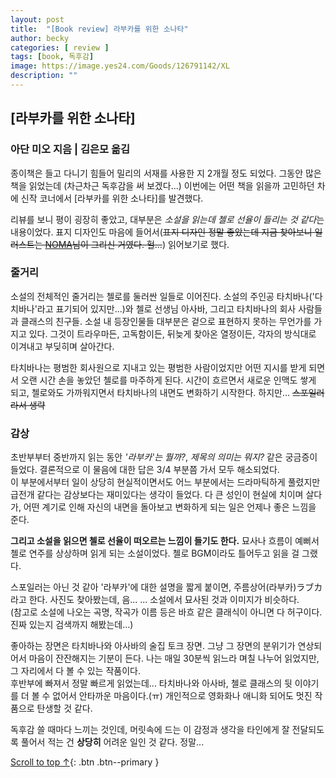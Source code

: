```yaml
---
layout: post
title:  "[Book review] 라부카를 위한 소나타"
author: becky
categories: [ review ]
tags: [book, 독후감]
image: https://image.yes24.com/Goods/126791142/XL
description: ""
---  
```


## [라부카를 위한 소나타]  
### 아단 미오 지음 | 김은모 옮김  


종이책은 들고 다니기 힘들어 밀리의 서재를 사용한 지 2개월 정도 되었다. 그동안 많은 책을 읽었는데 (차근차근 독후감을 써 보겠다...) 이번에는 어떤 책을 읽을까 고민하던 차에 신작 코너에서 \[라부카를 위한 소나타]를 발견했다.  

리뷰를 보니 평이 굉장히 좋았고, 대부분은 *소설을 읽는데 첼로 선율이 들리는 것 같다*는 내용이었다. 표지 디자인도 마음에 들어서(~~표지 디자인 정말 좋았는데 지금 찾아보니 일러스트는 [NOMA](https://x.com/_N0MA_/status/1794683595237544196)님이 그리신 거였다. 헐...~~) 읽어보기로 했다.  


### 줄거리  

소설의 전체적인 줄거리는 첼로를 둘러싼 일들로 이어진다. 소설의 주인공 타치바나('다치바나'라고 표기되어 있지만...)와 첼로 선생님 아사바, 그리고 타치바나의 회사 사람들과 클래스의 친구들. 소설 내 등장인물들 대부분은 겉으로 표현하지 못하는 무언가를 가지고 있다. 그것이 트라우마든, 고독함이든, 뒤늦게 찾아온 열정이든, 각자의 방식대로 이겨내고 부딪히며 살아간다.  

타치바나는 평범한 회사원으로 지내고 있는 평범한 사람이었지만 어떤 지시를 받게 되면서 오랜 시간 손을 놓았던 첼로를 마주하게 된다. 시간이 흐르면서 새로운 인맥도 쌓게 되고, 첼로와도 가까워지면서 타치바나의 내면도 변화하기 시작한다. 하지만... ~~스포일러라서 생략~~  


### 감상  

초반부부터 중반까지 읽는 동안 *'라부카'는 뭘까?*, *제목의 의미는 뭐지?* 같은 궁금증이 들었다. 결론적으로 이 물음에 대한 답은 3/4 부분쯤 가서 모두 해소되었다.  
이 부분에서부터 일이 상당히 현실적이면서도 어느 부분에서는 드라마틱하게 풀렸지만 급전개 같다는 감상보다는 재미있다는 생각이 들었다. 다 큰 성인이 현실에 치이며 살다가, 어떤 계기로 인해 자신의 내면을 돌아보고 변화하게 되는 일은 언제나 좋은 느낌을 준다.  

**그리고 소설을 읽으면 첼로 선율이 떠오르는 느낌이 들기도 한다.** 묘사나 흐름이 예뻐서 첼로 연주를 상상하며 읽게 되는 소설이었다. 첼로 BGM이라도 틀어두고 읽을 걸 그랬다.  

스포일러는 아닌 것 같아 '라부카'에 대한 설명을 짧게 붙이면, 주름상어(라부카)ラブカ라고 한다. 사진도 찾아봤는데, 음... ... 소설에서 묘사된 것과 이미지가 비슷하다.  
(참고로 소설에 나오는 곡명, 작곡가 이름 등은 바흐 같은 클래식이 아니면 다 허구이다. 진짜 있는지 검색까지 해봤는데...)  

좋아하는 장면은 타치바나와 아사바의 술집 토크 장면. 그냥 그 장면의 분위기가 연상되어서 마음이 잔잔해지는 기분이 든다. 나는 매일 30분씩 읽느라 며칠 나누어 읽었지만, 그 자리에서 다 볼 수 있는 작품이다.  
후반부에 빠져서 정말 빠르게 읽었는데... 타치바나와 아사바, 첼로 클래스의 뒷 이야기를 더 볼 수 없어서 안타까운 마음이다.(ㅠ) 개인적으로 영화화나 애니화 되어도 멋진 작품으로 탄생할 것 같다.  



독후감 쓸 때마다 느끼는 것인데, 머릿속에 드는 이 감정과 생각을 타인에게 잘 전달되도록 풀어서 적는 건 **상당히** 어려운 일인 것 같다. 정말...





[Scroll to top ↑](#){: .btn .btn--primary }  

